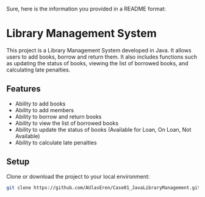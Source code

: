 
Sure, here is the information you provided in a README format:

# Library Management System

This project is a Library Management System developed in Java. It allows users to add books, borrow and return them. It also includes functions such as updating the status of books, viewing the list of borrowed books, and calculating late penalties.

## Features
- Ability to add books
- Ability to add members
- Ability to borrow and return books
- Ability to view the list of borrowed books
- Ability to update the status of books (Available for Loan, On Loan, Not Available)
- Ability to calculate late penalties

## Setup
Clone or download the project to your local environment:

```bash
git clone https://github.com/AUlasEren/Case01_JavaLibraryManagement.git